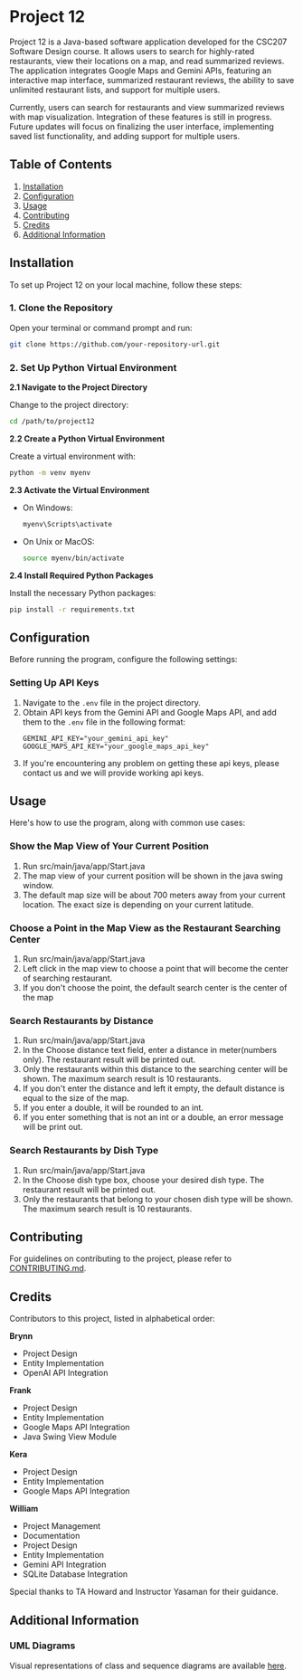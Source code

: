 # Project 12

Project 12 is a Java-based software application developed for the CSC207 Software Design course. It allows users to search for highly-rated restaurants, view their locations on a map, and read summarized reviews. The application integrates Google Maps and Gemini APIs, featuring an interactive map interface, summarized restaurant reviews, the ability to save unlimited restaurant lists, and support for multiple users.

Currently, users can search for restaurants and view summarized reviews with map visualization. Integration of these features is still in progress. Future updates will focus on finalizing the user interface, implementing saved list functionality, and adding support for multiple users.

## Table of Contents

1. [Installation](#installation)
2. [Configuration](#configuration)
3. [Usage](#usage)
4. [Contributing](#contributing)
5. [Credits](#credits)
6. [Additional Information](#additional-information)

## Installation

To set up Project 12 on your local machine, follow these steps:

### 1. Clone the Repository

Open your terminal or command prompt and run:
```bash
git clone https://github.com/your-repository-url.git
```

### 2. Set Up Python Virtual Environment

**2.1 Navigate to the Project Directory**

Change to the project directory:
```bash
cd /path/to/project12
```

**2.2 Create a Python Virtual Environment**

Create a virtual environment with:
```bash
python -m venv myenv
```

**2.3 Activate the Virtual Environment**

- On Windows:
  ```bash
  myenv\Scripts\activate
  ```
- On Unix or MacOS:
  ```bash
  source myenv/bin/activate
  ```

**2.4 Install Required Python Packages**

Install the necessary Python packages:
```bash
pip install -r requirements.txt
```

## Configuration

Before running the program, configure the following settings:

### Setting Up API Keys

1. Navigate to the `.env` file in the project directory.
2. Obtain API keys from the Gemini API and Google Maps API, and add them to the `.env` file in the following format:
   ```
   GEMINI_API_KEY="your_gemini_api_key"
   GOOGLE_MAPS_API_KEY="your_google_maps_api_key"
   ```
3. If you're encountering any problem on getting these api keys, please contact us and we will provide working api keys.

## Usage

Here's how to use the program, along with common use cases:

### Show the Map View of Your Current Position

1. Run src/main/java/app/Start.java
2. The map view of your current position will be shown in the java swing window.
3. The default map size will be about 700 meters away from your current location. The exact size is depending on your current latitude.

### Choose a Point in the Map View as the Restaurant Searching Center
1. Run src/main/java/app/Start.java
2. Left click in the map view to choose a point that will become the center of searching restaurant.
3. If you don't choose the point, the default search center is the center of the map

### Search Restaurants by Distance

1. Run src/main/java/app/Start.java
2. In the Choose distance text field, enter a distance in meter(numbers only). The restaurant result will be printed out.
3. Only the restaurants within this distance to the searching center will be shown. The maximum search result is 10 restaurants.
4. If you don't enter the distance and left it empty, the default distance is equal to the size of the map.
5. If you enter a double, it will be rounded to an int.
6. If you enter something that is not an int or a double, an error message will be print out.

### Search Restaurants by Dish Type

1. Run src/main/java/app/Start.java
2. In the Choose dish type box, choose your desired dish type. The restaurant result will be printed out. 
3. Only the restaurants that belong to your chosen dish type will be shown. The maximum search result is 10 restaurants.

## Contributing

For guidelines on contributing to the project, please refer to [CONTRIBUTING.md](CONTRIBUTING.md).

## Credits

Contributors to this project, listed in alphabetical order:

**Brynn**
- Project Design
- Entity Implementation
- OpenAI API Integration

**Frank**
- Project Design
- Entity Implementation
- Google Maps API Integration
- Java Swing View Module

**Kera**
- Project Design
- Entity Implementation
- Google Maps API Integration

**William**
- Project Management
- Documentation
- Project Design
- Entity Implementation
- Gemini API Integration
- SQLite Database Integration

Special thanks to TA Howard and Instructor Yasaman for their guidance.

## Additional Information

### UML Diagrams

Visual representations of class and sequence diagrams are available [here](https://lucid.app/lucidchart/a25d3238-67e7-49fb-b829-9c842485de22/edit?invitationId=inv_403f0f3f-3919-487a-9133-a82ce071034f).
